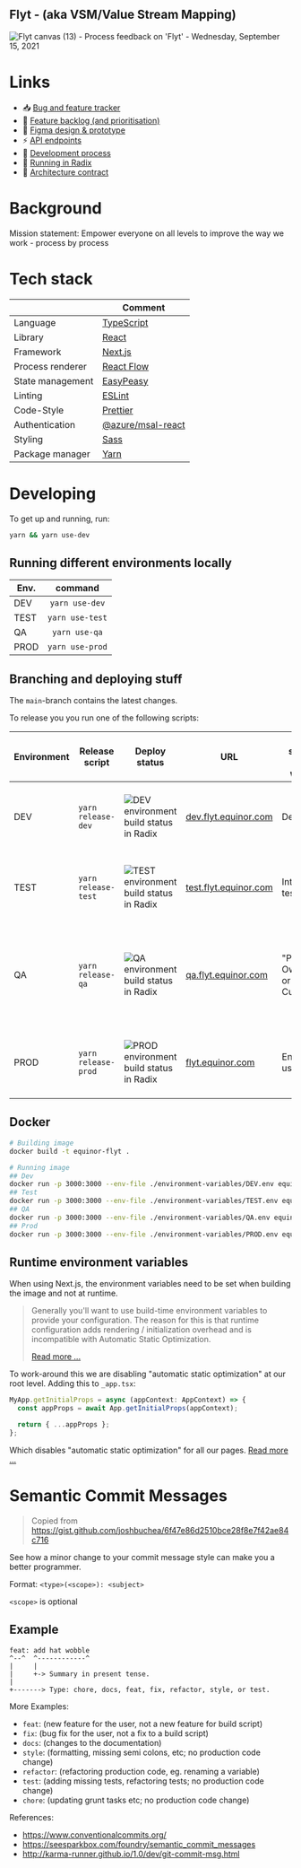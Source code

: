 ## Flyt - (aka VSM/Value Stream Mapping)

![Flyt canvas (13) - Process feedback on 'Flyt'  - Wednesday, September 15, 2021](https://user-images.githubusercontent.com/3164065/133470524-d6934d90-82ce-4870-aea3-450fd1f4c48f.png)

# Links

- :inbox_tray: [Bug and feature tracker](https://github.com/orgs/equinor/projects/361/views/34)
- :1234: [Feature backlog (and prioritisation)](https://github.com/orgs/equinor/projects/141/)
- :art: [Figma design & prototype](https://www.figma.com/file/SacZjN10goX2lahJrmjWC0/Flyt--%3E-Ideation?type=design&node-id=0%3A1&mode=design&t=qZPDP2RQYWZdO8Fh-1)
- :zap: [API endpoints](https://api-flyt-api-dev.radix.equinor.com/swagger/index.html?urls.primaryName=Flyt%20Api%20V2)
- :dizzy: [Development process](https://flyt.equinor.com/process/172)
- 🏃 [Running in Radix](https://console.radix.equinor.com/applications/flyt/)
- :memo: [Architecture contract](https://github.com/equinor/architecturecontract/blob/master/contracts/flyt.md)

# Background

Mission statement: Empower everyone on all levels to improve the way we work - process by process

# Tech stack

|                  | Comment                                                                                        |
| ---------------- | ---------------------------------------------------------------------------------------------- |
| Language         | [TypeScript](https://www.typescriptlang.org/)                                                  |
| Library          | [React](https://react.dev/)                                                                    |
| Framework        | [Next.js](https://nextjs.org/)                                                                 |
| Process renderer | [React Flow](https://reactflow.dev/)                                                           |
| State management | [EasyPeasy](https://easy-peasy.vercel.app/)                                                    |
| Linting          | [ESLint](https://eslint.org/)                                                                  |
| Code-Style       | [Prettier](https://prettier.io/)                                                               |
| Authentication   | [@azure/msal-react](https://github.com/AzureAD/microsoft-authentication-library-for-js#readme) |
| Styling          | [Sass](https://sass-lang.com/)                                                                 |
| Package manager  | [Yarn](https://yarnpkg.com/)                                                                   |

# Developing

To get up and running, run:

```bash
yarn && yarn use-dev
```

## Running different environments locally

| Env. |     command     |
| ---- | :-------------: |
| DEV  | `yarn use-dev`  |
| TEST | `yarn use-test` |
| QA   |  `yarn use-qa`  |
| PROD | `yarn use-prod` |

## Branching and deploying stuff

The `main`-branch contains the latest changes.

To release you you run one of the following scripts:

| Environment | Release script      | Deploy status                                                                                                                   | URL                                                    | Who should test what?       | Comments                                                                         |
| ----------- | ------------------- | ------------------------------------------------------------------------------------------------------------------------------- | ------------------------------------------------------ | --------------------------- | -------------------------------------------------------------------------------- |
| DEV         | `yarn release-dev`  | ![DEV environment build status in Radix](https://api.radix.equinor.com/api/v1/applications/flyt/environments/dev/buildstatus)   | [dev.flyt.equinor.com](https://dev.flyt.equinor.com)   | Developer                   | Developer is free to use this environment however they want to                   |
| TEST        | `yarn release-test` | ![TEST environment build status in Radix](https://api.radix.equinor.com/api/v1/applications/flyt/environments/test/buildstatus) | [test.flyt.equinor.com](https://test.flyt.equinor.com) | Internal testing            | Developer tags what needs to be tested for QA-tester in the team                 |
| QA          | `yarn release-qa`   | ![QA environment build status in Radix](https://api.radix.equinor.com/api/v1/applications/flyt/environments/qa/buildstatus)     | [qa.flyt.equinor.com](https://qa.flyt.equinor.com)     | "Product Owner" or Customer | When said feature is ready, it gets released into QA so our PO can give feedback |
| PROD        | `yarn release-prod` | ![PROD environment build status in Radix](https://api.radix.equinor.com/api/v1/applications/flyt/environments/prod/buildstatus) | [flyt.equinor.com](https://flyt.equinor.com)           | End-users                   | We wait with deploying to prod until everyone is happy                           |

## Docker

```bash
# Building image
docker build -t equinor-flyt .

# Running image
## Dev
docker run -p 3000:3000 --env-file ./environment-variables/DEV.env equinor-flyt
## Test
docker run -p 3000:3000 --env-file ./environment-variables/TEST.env equinor-flyt
## QA
docker run -p 3000:3000 --env-file ./environment-variables/QA.env equinor-flyt
## Prod
docker run -p 3000:3000 --env-file ./environment-variables/PROD.env equinor-flyt
```

## Runtime environment variables

When using Next.js, the environment variables need to be set when building the image and not at runtime.

> Generally you'll want to use build-time environment variables to provide your configuration. The reason for this is that runtime configuration adds rendering / initialization overhead and is incompatible with Automatic Static Optimization.
>
> [Read more ...](https://nextjs.org/docs/api-reference/next.config.js/runtime-configuration)

To work-around this we are disabling "automatic static optimization" at our root level. Adding this to `_app.tsx`:

```javascript
MyApp.getInitialProps = async (appContext: AppContext) => {
  const appProps = await App.getInitialProps(appContext);

  return { ...appProps };
};
```

Which disables "automatic static optimization" for all our
pages. [Read more ...](https://github.com/vercel/next.js/blob/master/errors/opt-out-auto-static-optimization.md)

# Semantic Commit Messages

> Copied from <https://gist.github.com/joshbuchea/6f47e86d2510bce28f8e7f42ae84c716>

See how a minor change to your commit message style can make you a better programmer.

Format: `<type>(<scope>): <subject>`

`<scope>` is optional

## Example

```
feat: add hat wobble
^--^  ^------------^
|     |
|     +-> Summary in present tense.
|
+-------> Type: chore, docs, feat, fix, refactor, style, or test.
```

More Examples:

- `feat`: (new feature for the user, not a new feature for build script)
- `fix`: (bug fix for the user, not a fix to a build script)
- `docs`: (changes to the documentation)
- `style`: (formatting, missing semi colons, etc; no production code change)
- `refactor`: (refactoring production code, eg. renaming a variable)
- `test`: (adding missing tests, refactoring tests; no production code change)
- `chore`: (updating grunt tasks etc; no production code change)

References:

- <https://www.conventionalcommits.org/>
- <https://seesparkbox.com/foundry/semantic_commit_messages>
- <http://karma-runner.github.io/1.0/dev/git-commit-msg.html>
